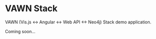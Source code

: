 ﻿# VAWN Stack
VAWN (Vis.js &lt;-> Angular &lt;-> Web API &lt;-> Neo4j) Stack demo application.

Coming soon...